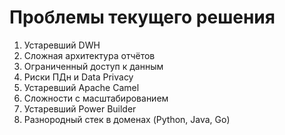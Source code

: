 # Проблемы текущего решения

 1. Устаревший DWH  
 2. Сложная архитектура отчётов
 3. Ограниченный доступ к данным
 4. Риски ПДн и Data Privacy
 5. Устаревший Apache Camel
 6. Сложности с масштабированием
 7. Устаревший Power Builder
 8. Разнородный стек в доменах (Python, Java, Go) 